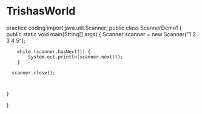 # TrishasWorld
practice coding
import java.util.Scanner; 
public class ScannerDemo1 
{ 
    public static void main(String[] args) 
    { 
    	Scanner scanner = new Scanner("1 2 3 4 5");
    	
    	 
    	while (scanner.hasNext()) {
    	    System.out.println(scanner.next());
    	}
    	
      scanner.close();   
      
      
    
    } 
} 
